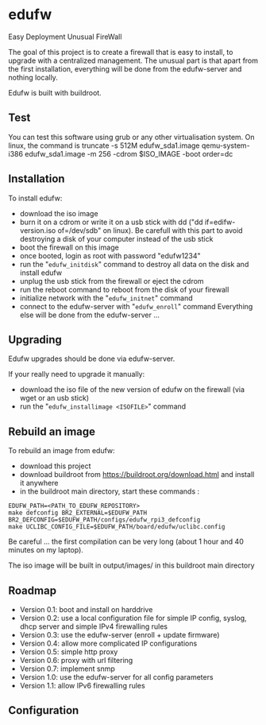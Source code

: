 # edufw
Easy Deployment Unusual FireWall

The goal of this project is to create a firewall that is easy to install, to upgrade with a centralized management.
The unusual part is that apart from the first installation, everything will be done from the edufw-server and nothing locally.

Edufw is built with buildroot.

## Test
You can test this software using grub or any other virtualisation system.
On linux, the command is 
  truncate -s 512M edufw_sda1.image
  qemu-system-i386 edufw_sda1.image -m 256 -cdrom $ISO_IMAGE -boot order=dc

## Installation
To install edufw:
- download the iso image
- burn it on a cdrom or write it on a usb stick with dd ("dd if=edifw-version.iso of=/dev/sdb" on linux). Be carefull with this part to avoid destroying a disk of your computer instead of the usb stick
- boot the firewall on this image
- once booted, login as root with password "edufw1234"
- run the "`edufw_initdisk`" command to destroy all data on the disk and install edufw
- unplug the usb stick from the firewall or eject the cdrom
- run the reboot command to reboot from the disk of your firewall
- initialize network with the "`edufw_initnet`" command
- connect to the edufw-server with "`edufw_enroll`" command
Everything else will be done from the edufw-server ...

## Upgrading
Edufw upgrades should be done via edufw-server.

If your really need to upgrade it manually:
- download the iso file of the new version of edufw on the firewall (via wget or an usb stick)
- run the "`edufw_installimage <ISOFILE>`" command

## Rebuild an image
To rebuild an image from edufw:
- download this project
- download buildroot from https://buildroot.org/download.html and install it anywhere
- in the buildroot main directory, start these commands :
```
EDUFW_PATH=<PATH_TO_EDUFW_REPOSITORY>
make defconfig BR2_EXTERNAL=$EDUFW_PATH BR2_DEFCONFIG=$EDUFW_PATH/configs/edufw_rpi3_defconfig
make UCLIBC_CONFIG_FILE=$EDUFW_PATH/board/edufw/uclibc.config
```
Be careful ... the first compilation can be very long (about 1 hour and 40 minutes on my laptop).

The iso image will be built in output/images/ in this buildroot main directory

## Roadmap
- Version 0.1: boot and install on harddrive
- Version 0.2: use a local configuration file for simple IP config, syslog, dhcp server and simple IPv4 firewalling rules
- Version 0.3: use the edufw-server (enroll + update firmware)
- Version 0.4: allow more complicated IP configurations
- Version 0.5: simple http proxy
- Version 0.6: proxy with url filtering
- Version 0.7: implement snmp
- Version 1.0: use the edufw-server for all config parameters
- Version 1.1: allow IPv6 firewalling rules

## Configuration
